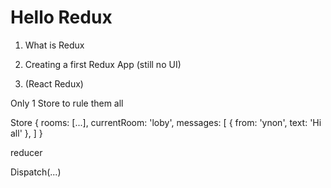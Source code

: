 # Hello Redux

1. What is Redux

2. Creating a first Redux App (still no UI)

3. (React Redux)

Only 1 Store to rule them all

Store {
    rooms: [...],
    currentRoom: 'loby',
    messages: [
        { from: 'ynon', text: 'Hi all' },
    ]
}

reducer


Dispatch(...)